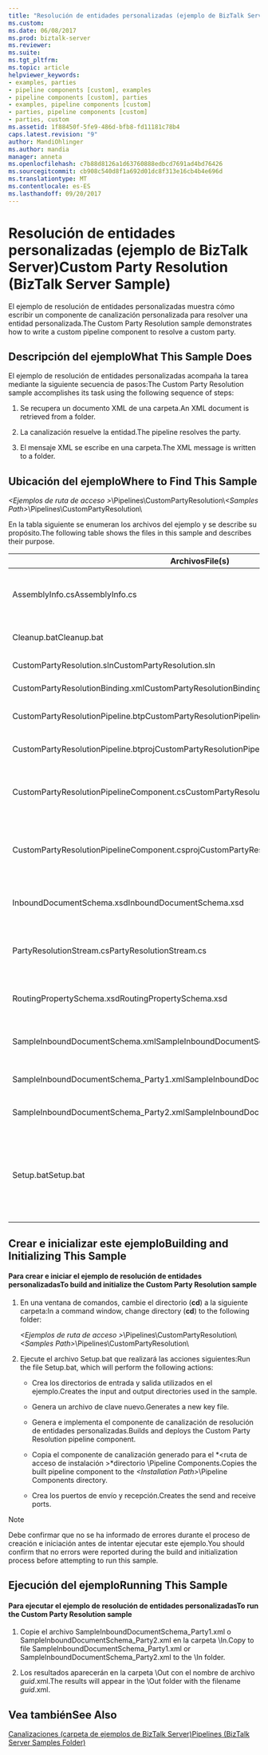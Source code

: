 ```yaml
---
title: "Resolución de entidades personalizadas (ejemplo de BizTalk Server) | Documentos de Microsoft"
ms.custom: 
ms.date: 06/08/2017
ms.prod: biztalk-server
ms.reviewer: 
ms.suite: 
ms.tgt_pltfrm: 
ms.topic: article
helpviewer_keywords:
- examples, parties
- pipeline components [custom], examples
- pipeline components [custom], parties
- examples, pipeline components [custom]
- parties, pipeline components [custom]
- parties, custom
ms.assetid: 1f88450f-5fe9-486d-bfb8-fd11181c78b4
caps.latest.revision: "9"
author: MandiOhlinger
ms.author: mandia
manager: anneta
ms.openlocfilehash: c7b88d8126a1d63760888edbcd7691ad4bd76426
ms.sourcegitcommit: cb908c540d8f1a692d01dc8f313e16cb4b4e696d
ms.translationtype: MT
ms.contentlocale: es-ES
ms.lasthandoff: 09/20/2017
---
```

# <a name="custom-party-resolution-biztalk-server-sample"></a><span data-ttu-id="b578b-102">Resolución de entidades personalizadas (ejemplo de BizTalk Server)</span><span class="sxs-lookup"><span data-stu-id="b578b-102">Custom Party Resolution (BizTalk Server Sample)</span></span>
<span data-ttu-id="b578b-103">El ejemplo de resolución de entidades personalizadas muestra cómo escribir un componente de canalización personalizada para resolver una entidad personalizada.</span><span class="sxs-lookup"><span data-stu-id="b578b-103">The Custom Party Resolution sample demonstrates how to write a custom pipeline component to resolve a custom party.</span></span>  
  
## <a name="what-this-sample-does"></a><span data-ttu-id="b578b-104">Descripción del ejemplo</span><span class="sxs-lookup"><span data-stu-id="b578b-104">What This Sample Does</span></span>  
 <span data-ttu-id="b578b-105">El ejemplo de resolución de entidades personalizadas acompaña la tarea mediante la siguiente secuencia de pasos:</span><span class="sxs-lookup"><span data-stu-id="b578b-105">The Custom Party Resolution sample accomplishes its task using the following sequence of steps:</span></span>  
  
1.  <span data-ttu-id="b578b-106">Se recupera un documento XML de una carpeta.</span><span class="sxs-lookup"><span data-stu-id="b578b-106">An XML document is retrieved from a folder.</span></span>  
  
2.  <span data-ttu-id="b578b-107">La canalización resuelve la entidad.</span><span class="sxs-lookup"><span data-stu-id="b578b-107">The pipeline resolves the party.</span></span>  
  
3.  <span data-ttu-id="b578b-108">El mensaje XML se escribe en una carpeta.</span><span class="sxs-lookup"><span data-stu-id="b578b-108">The XML message is written to a folder.</span></span>  
  
## <a name="where-to-find-this-sample"></a><span data-ttu-id="b578b-109">Ubicación del ejemplo</span><span class="sxs-lookup"><span data-stu-id="b578b-109">Where to Find This Sample</span></span>  
 <span data-ttu-id="b578b-110">*\<Ejemplos de ruta de acceso >*\Pipelines\CustomPartyResolution\\</span><span class="sxs-lookup"><span data-stu-id="b578b-110">*\<Samples Path>*\Pipelines\CustomPartyResolution\\</span></span>  
  
 <span data-ttu-id="b578b-111">En la tabla siguiente se enumeran los archivos del ejemplo y se describe su propósito.</span><span class="sxs-lookup"><span data-stu-id="b578b-111">The following table shows the files in this sample and describes their purpose.</span></span>  
  
|<span data-ttu-id="b578b-112">Archivos</span><span class="sxs-lookup"><span data-stu-id="b578b-112">File(s)</span></span>|<span data-ttu-id="b578b-113">Description</span><span class="sxs-lookup"><span data-stu-id="b578b-113">Description</span></span>|  
|---------------|-----------------|  
|<span data-ttu-id="b578b-114">AssemblyInfo.cs</span><span class="sxs-lookup"><span data-stu-id="b578b-114">AssemblyInfo.cs</span></span>|<span data-ttu-id="b578b-115">Archivo de origen de C# de información de ensamblado.</span><span class="sxs-lookup"><span data-stu-id="b578b-115">Assembly information C# source file.</span></span>|  
|<span data-ttu-id="b578b-116">Cleanup.bat</span><span class="sxs-lookup"><span data-stu-id="b578b-116">Cleanup.bat</span></span>|<span data-ttu-id="b578b-117">Archivo por lotes de limpieza.</span><span class="sxs-lookup"><span data-stu-id="b578b-117">Cleanup batch file.</span></span>|  
|<span data-ttu-id="b578b-118">CustomPartyResolution.sln</span><span class="sxs-lookup"><span data-stu-id="b578b-118">CustomPartyResolution.sln</span></span>|<span data-ttu-id="b578b-119">Archivo de solución.</span><span class="sxs-lookup"><span data-stu-id="b578b-119">Solution file.</span></span>|  
|<span data-ttu-id="b578b-120">CustomPartyResolutionBinding.xml</span><span class="sxs-lookup"><span data-stu-id="b578b-120">CustomPartyResolutionBinding.xml</span></span>|<span data-ttu-id="b578b-121">Archivo de enlace.</span><span class="sxs-lookup"><span data-stu-id="b578b-121">Binding file.</span></span>|  
|<span data-ttu-id="b578b-122">CustomPartyResolutionPipeline.btp</span><span class="sxs-lookup"><span data-stu-id="b578b-122">CustomPartyResolutionPipeline.btp</span></span>|<span data-ttu-id="b578b-123">Archivo de canalización.</span><span class="sxs-lookup"><span data-stu-id="b578b-123">Pipeline file.</span></span>|  
|<span data-ttu-id="b578b-124">CustomPartyResolutionPipeline.btproj</span><span class="sxs-lookup"><span data-stu-id="b578b-124">CustomPartyResolutionPipeline.btproj</span></span>|<span data-ttu-id="b578b-125">Archivo de proyecto de canalizaciones.</span><span class="sxs-lookup"><span data-stu-id="b578b-125">Pipeline project file.</span></span>|  
|<span data-ttu-id="b578b-126">CustomPartyResolutionPipelineComponent.cs</span><span class="sxs-lookup"><span data-stu-id="b578b-126">CustomPartyResolutionPipelineComponent.cs</span></span>|<span data-ttu-id="b578b-127">Código de origen de C# de componente de canalización.</span><span class="sxs-lookup"><span data-stu-id="b578b-127">Pipeline component C# source code.</span></span>|  
|<span data-ttu-id="b578b-128">CustomPartyResolutionPipelineComponent.csproj</span><span class="sxs-lookup"><span data-stu-id="b578b-128">CustomPartyResolutionPipelineComponent.csproj</span></span>|<span data-ttu-id="b578b-129">Archivo de proyecto de Visual Studio de componente de canalización.</span><span class="sxs-lookup"><span data-stu-id="b578b-129">Pipeline component Visual Studio project file.</span></span>|  
|<span data-ttu-id="b578b-130">InboundDocumentSchema.xsd</span><span class="sxs-lookup"><span data-stu-id="b578b-130">InboundDocumentSchema.xsd</span></span>|<span data-ttu-id="b578b-131">Esquema de documento de entrada.</span><span class="sxs-lookup"><span data-stu-id="b578b-131">Inbound document schema.</span></span>|  
|<span data-ttu-id="b578b-132">PartyResolutionStream.cs</span><span class="sxs-lookup"><span data-stu-id="b578b-132">PartyResolutionStream.cs</span></span>|<span data-ttu-id="b578b-133">Código de origen de C# de secuencia de resolución de entidad.</span><span class="sxs-lookup"><span data-stu-id="b578b-133">Party resolution stream C# source code.</span></span>|  
|<span data-ttu-id="b578b-134">RoutingPropertySchema.xsd</span><span class="sxs-lookup"><span data-stu-id="b578b-134">RoutingPropertySchema.xsd</span></span>|<span data-ttu-id="b578b-135">Archivo de esquema de propiedad de enrutamiento.</span><span class="sxs-lookup"><span data-stu-id="b578b-135">Routing property schema file.</span></span>|  
|<span data-ttu-id="b578b-136">SampleInboundDocumentSchema.xml</span><span class="sxs-lookup"><span data-stu-id="b578b-136">SampleInboundDocumentSchema.xml</span></span>|<span data-ttu-id="b578b-137">Archivo de esquema de documento de entrada.</span><span class="sxs-lookup"><span data-stu-id="b578b-137">Inbound document schema file.</span></span>|  
|<span data-ttu-id="b578b-138">SampleInboundDocumentSchema_Party1.xml</span><span class="sxs-lookup"><span data-stu-id="b578b-138">SampleInboundDocumentSchema_Party1.xml</span></span>|<span data-ttu-id="b578b-139">Instancia de datos de ejemplo.</span><span class="sxs-lookup"><span data-stu-id="b578b-139">Sample data instance.</span></span>|  
|<span data-ttu-id="b578b-140">SampleInboundDocumentSchema_Party2.xml</span><span class="sxs-lookup"><span data-stu-id="b578b-140">SampleInboundDocumentSchema_Party2.xml</span></span>|<span data-ttu-id="b578b-141">Instancia de datos de ejemplo.</span><span class="sxs-lookup"><span data-stu-id="b578b-141">Sample data instance.</span></span>|  
|<span data-ttu-id="b578b-142">Setup.bat</span><span class="sxs-lookup"><span data-stu-id="b578b-142">Setup.bat</span></span>|<span data-ttu-id="b578b-143">Archivo por lotes de componente de canalización de ejemplo de configuración y de versión de compilación.</span><span class="sxs-lookup"><span data-stu-id="b578b-143">Build and setup sample pipeline component batch file.</span></span>|  
  
## <a name="building-and-initializing-this-sample"></a><span data-ttu-id="b578b-144">Crear e inicializar este ejemplo</span><span class="sxs-lookup"><span data-stu-id="b578b-144">Building and Initializing This Sample</span></span>  
  
#### <a name="to-build-and-initialize-the-custom-party-resolution-sample"></a><span data-ttu-id="b578b-145">Para crear e iniciar el ejemplo de resolución de entidades personalizadas</span><span class="sxs-lookup"><span data-stu-id="b578b-145">To build and initialize the Custom Party Resolution sample</span></span>  
  
1.  <span data-ttu-id="b578b-146">En una ventana de comandos, cambie el directorio (**cd**) a la siguiente carpeta:</span><span class="sxs-lookup"><span data-stu-id="b578b-146">In a command window, change directory (**cd**) to the following folder:</span></span>  
  
     <span data-ttu-id="b578b-147">*\<Ejemplos de ruta de acceso >*\Pipelines\CustomPartyResolution\\</span><span class="sxs-lookup"><span data-stu-id="b578b-147">*\<Samples Path>*\Pipelines\CustomPartyResolution\\</span></span>  
  
2.  <span data-ttu-id="b578b-148">Ejecute el archivo Setup.bat que realizará las acciones siguientes:</span><span class="sxs-lookup"><span data-stu-id="b578b-148">Run the file Setup.bat, which will perform the following actions:</span></span>  
  
    -   <span data-ttu-id="b578b-149">Crea los directorios de entrada y salida utilizados en el ejemplo.</span><span class="sxs-lookup"><span data-stu-id="b578b-149">Creates the input and output directories used in the sample.</span></span>  
  
    -   <span data-ttu-id="b578b-150">Genera un archivo de clave nuevo.</span><span class="sxs-lookup"><span data-stu-id="b578b-150">Generates a new key file.</span></span>  
  
    -   <span data-ttu-id="b578b-151">Genera e implementa el componente de canalización de resolución de entidades personalizadas.</span><span class="sxs-lookup"><span data-stu-id="b578b-151">Builds and deploys the Custom Party Resolution pipeline component.</span></span>  
  
    -   <span data-ttu-id="b578b-152">Copia el componente de canalización generado para el  *\<ruta de acceso de instalación >*directorio \Pipeline Components.</span><span class="sxs-lookup"><span data-stu-id="b578b-152">Copies the built pipeline component to the *\<Installation Path>*\Pipeline Components directory.</span></span>  
  
    -   <span data-ttu-id="b578b-153">Crea los puertos de envío y recepción.</span><span class="sxs-lookup"><span data-stu-id="b578b-153">Creates the send and receive ports.</span></span>  
  
> [!NOTE]
>  <span data-ttu-id="b578b-154">Debe confirmar que no se ha informado de errores durante el proceso de creación e iniciación antes de intentar ejecutar este ejemplo.</span><span class="sxs-lookup"><span data-stu-id="b578b-154">You should confirm that no errors were reported during the build and initialization process before attempting to run this sample.</span></span>  
  
## <a name="running-this-sample"></a><span data-ttu-id="b578b-155">Ejecución del ejemplo</span><span class="sxs-lookup"><span data-stu-id="b578b-155">Running This Sample</span></span>  
  
#### <a name="to-run-the-custom-party-resolution-sample"></a><span data-ttu-id="b578b-156">Para ejecutar el ejemplo de resolución de entidades personalizadas</span><span class="sxs-lookup"><span data-stu-id="b578b-156">To run the Custom Party Resolution sample</span></span>  
  
1.  <span data-ttu-id="b578b-157">Copie el archivo SampleInboundDocumentSchema_Party1.xml o SampleInboundDocumentSchema_Party2.xml en la carpeta \In.</span><span class="sxs-lookup"><span data-stu-id="b578b-157">Copy to file SampleInboundDocumentSchema_Party1.xml or SampleInboundDocumentSchema_Party2.xml to the \In folder.</span></span>  
  
2.  <span data-ttu-id="b578b-158">Los resultados aparecerán en la carpeta \Out con el nombre de archivo *guid*.xml.</span><span class="sxs-lookup"><span data-stu-id="b578b-158">The results will appear in the \Out folder with the filename *guid*.xml.</span></span>  
  
## <a name="see-also"></a><span data-ttu-id="b578b-159">Vea también</span><span class="sxs-lookup"><span data-stu-id="b578b-159">See Also</span></span>  
 [<span data-ttu-id="b578b-160">Canalizaciones (carpeta de ejemplos de BizTalk Server)</span><span class="sxs-lookup"><span data-stu-id="b578b-160">Pipelines (BizTalk Server Samples Folder)</span></span>](../core/pipelines-biztalk-server-samples-folder.md)